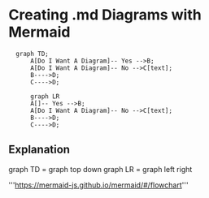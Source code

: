# Creating .md Diagrams with Mermaid



```mermaid
  graph TD;    
      A[Do I Want A Diagram]-- Yes -->B;
      A[Do I Want A Diagram]-- No -->C[text];
      B---->D;
      C---->D;
```

```mermaid
      graph LR
      A[]-- Yes -->B;
      A[Do I Want A Diagram]-- No -->C[text];
      B---->D;
      C---->D;
```

## Explanation

graph TD = graph top down
graph LR = graph left right


'''https://mermaid-js.github.io/mermaid/#/flowchart'''


